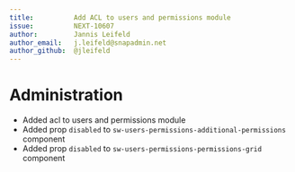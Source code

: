 ```yaml
---
title:          Add ACL to users and permissions module
issue:          NEXT-10607
author:         Jannis Leifeld
author_email:   j.leifeld@snapadmin.net
author_github:  @jleifeld
---
```

# Administration
* Added acl to users and permissions module
* Added prop `disabled` to `sw-users-permissions-additional-permissions` component
* Added prop `disabled` to `sw-users-permissions-permissions-grid` component
